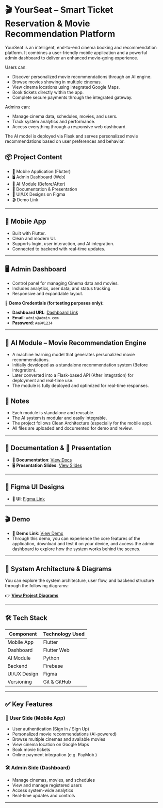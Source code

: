 # 🎬 YourSeat – Smart Ticket Reservation & Movie Recommendation Platform

YourSeat is an intelligent, end-to-end cinema booking and recommendation platform. It combines a user-friendly mobile application and a powerful admin dashboard to deliver an enhanced movie-going experience.

Users can:
- Discover personalized movie recommendations through an AI engine.
- Browse movies showing in multiple cinemas.
- View cinema locations using integrated Google Maps.
- Book tickets directly within the app.
- Complete secure payments through the integrated gateway.

Admins can:
- Manage cinema data, schedules, movies, and users.
- Track system analytics and performance.
- Access everything through a responsive web dashboard.

The AI model is deployed via Flask and serves personalized movie recommendations based on user preferences and behavior.


## 📦 Project Content

- 📱 Mobile Application (Flutter)
- 🖥️ Admin Dashboard (Web)
- 🤖 AI Module (Before/After)
- 📄 Documentation & Presentation
- 🎨 UI/UX Designs on Figma
- 🎬  Demo Link

---

## 📱 Mobile App

- Built with Flutter.
- Clean and modern UI.
- Supports login, user interaction, and AI integration.
- Connected to backend with real-time updates.

---

## 🖥️ Admin Dashboard

- Control panel for managing Cinema data and movies.
- Includes analytics, user data, and status tracking.
- Responsive and expandable layout.

🔐 **Demo Credentials (for testing purposes only):**

- **Dashboard URL**: [Dashboard Link](https://yourseatgraduationprojec-19068.web.app/)
- **Email**: `admin@admin.com`  
- **Password**: `Aa@#1234`

---

## 🤖 AI Module – Movie Recommendation Engine

- A machine learning model that generates personalized movie recommendations.
- Initially developed as a standalone recommendation system (Before integration).
- Later converted into a Flask-based API (After integration) for deployment and real-time use.
- The module is fully deployed and optimized for real-time responses.

## 📌 Notes

- Each module is standalone and reusable.
- The AI system is modular and easily integrable.
- The project follows Clean Architecture (especially for the mobile app).
- All files are uploaded and documented for demo and review.


---

## 📄 Documentation & 🎤 Presentation

- 📘 **Documentation**: [View Docs](https://link-to-your-documentation.com)  
- 🖥️ **Presentation Slides**: [View Slides](https://link-to-your-presentation.com)

---

## 🎨 Figma UI Designs

- 📱 **UI**: [Figma Link](https://www.figma.com/design/WXfXG0YEirn5BJqbv0vhAk/YourSeat?node-id=0-1&p=f&t=N1FiAUMf3srLmyU6-0&fuid=1416546252761842597)


---

## 🎬  Demo

- 🔗 **Demo Link**: [View  Demo](https://68497e74fed24f00084e58cf--delightful-flan-f3f749.netlify.app/)
- Through this demo, you can experience the core features of the application, download and test it on your device, and access the admin dashboard to explore how the system works behind the scenes.

---

## 🧩 System Architecture & Diagrams

You can explore the system architecture, user flow, and backend structure through the following diagrams:

👉 [**View Project Diagrams**](https://drive.google.com/drive/u/1/folders/1qa7Uiw_oz1YKjl9LlEzJz9DQqNGrKhRh)


---

## 🛠️ Tech Stack

| Component     | Technology Used                     |
|---------------|-------------------------------------|
| Mobile App    | Flutter                             |
| Dashboard     | Flutter Web                         |
| AI Module     | Python                              |       
| Backend       | Firebase                            |
| UI/UX Design  | Figma                               |
| Versioning    | Git & GitHub                        |

---

## ✅ Key Features

### 👤 User Side (Mobile App)
- User authentication (Sign In / Sign Up)
- Personalized movie recommendations (AI-powered)
- Browse multiple cinemas and available movies
- View cinema location on Google Maps
- Book movie tickets
- Online payment integration (e.g. PayMob )

### 🛠️ Admin Side (Dashboard)
- Manage cinemas, movies, and schedules
- View and manage registered users
- Access system-wide analytics
- Real-time updates and controls

---
